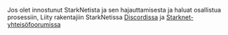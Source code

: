 Jos olet innostunut StarkNetista ja sen hajauttamisesta ja haluat osallistua prosessiin, Liity rakentajiin StarkNetissa [Discordissa](https://starknet.io/discord) ja [Starknet-yhteisöfoorumissa](https://community.starknet.io/)